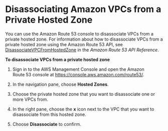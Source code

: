 # Disassociating Amazon VPCs from a Private Hosted Zone<a name="hosted-zone-private-disassociate-vpcs"></a>

You can use the Amazon Route 53 console to disassociate VPCs from a private hosted zone\. For information about how to disassociate VPCs from a private hosted zone using the Amazon Route 53 API, see [DisassociateVPCFromHostedZone](http://docs.aws.amazon.com/Route53/latest/APIReference/API_DisassociateVPCFromHostedZone.html) in the *Amazon Route 53 API Reference*\. 

**To disassociate VPCs from a private hosted zone**

1. Sign in to the AWS Management Console and open the Amazon Route 53 console at [https://console\.aws\.amazon\.com/route53/](https://console.aws.amazon.com/route53/)\.

1. In the navigation pane, choose **Hosted Zones**\.

1. Choose the private hosted zone that you want to disassociate one or more VPCs from\.

1. In the right pane, choose the **x** icon next to the VPC that you want to disassociate from this hosted zone\.

1. Choose **Disassociate** to confirm\.
